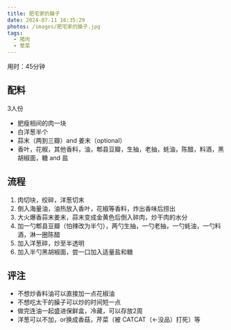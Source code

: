 ```yaml
---
title: 肥宅家的臊子
date: 2024-07-11 16:35:29
photos: /images/肥宅家的臊子.jpg
tags:
  - 猪肉
  - 荤菜
---
```


用时：45分钟

## 配料

3人份

- 肥瘦相间的肉一块
- 白洋葱半个
- 蒜末（两到三瓣）and 姜末（optional）
- 香叶，花椒，其他香料，油，郫县豆瓣，生抽，老抽，蚝油，陈醋，料酒，黑胡椒面，糖 and 盐


<!--more-->

## 流程

1. 肉切块，绞碎，洋葱切末
2. 倒入海量油，油热放入香叶，花椒等香料，炸出香味后捞出
3. 大火爆香蒜末姜末，蒜末变成金黄色后倒入碎肉，炒干肉的水分
4. 加一勺郫县豆瓣（怕辣改为半勺），两勺生抽，一勺老抽，一勺蚝油，一勺料酒，淋一圈陈醋
5. 加入洋葱碎，炒至半透明
6. 加入半勺黑胡椒面，尝一口加入适量盐和糖

## 评注

- 不想炒香料油可以直接加一点花椒油
- 不想吃太干的臊子可以炒的时间短一点
- 做完连油一起盛进保鲜盒，冷藏，可以存放2周
- 洋葱可以不加，or换成香菇，芹菜（被 CATCAT（←没品）打死）等
